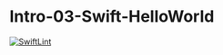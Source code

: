 # Intro-03-Swift-HelloWorld
[![SwiftLint](https://github.com/ICS4U-Programming-SpencerS/Intro-03-Swift-HelloWorld/workflows/SwiftLint/badge.svg)](https://github.com/ICS4U-Programming-SpencerS/Intro-03-Swift-HelloWorld/actions)

